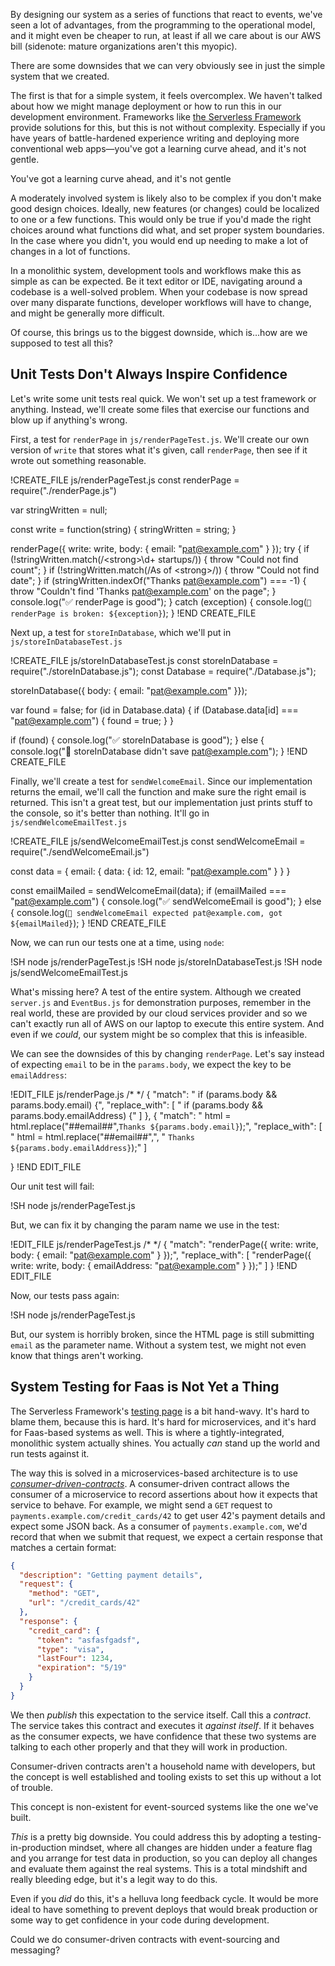 By designing our system as a series of functions that react to events, we've seen a lot of advantages, from the programming to the operational model, and it might even be cheaper to run, at least if all we care about is our AWS bill (sidenote: mature organizations aren't this myopic).

There are some downsides that we can very obviously see in just the simple system that we created.

The first is that for a simple system, it feels overcomplex.  We haven't talked about how we might manage deployment or how to
run this in our development environment. Frameworks like [the Serverless Framework](https://serverless.com) provide solutions for
this, but this is not without complexity.  Especially if you have years of battle-hardened experience writing and deploying more
conventional web apps—you've got a learning curve ahead, and it's not gentle.

<aside class="pullquote">You've got a learning curve ahead, and it's not gentle</aside>

A moderately involved system is likely also to be complex if you don't make good design choices.  Ideally, new features (or changes) could be localized to one or a few functions.  This would only be true if you'd made the right choices around what functions did what, and set proper system boundaries.  In the case where you didn't, you would end up needing to make a lot of changes in a lot of functions.


In a monolithic system, development tools and workflows make this as simple as can be expected.  Be it text editor or IDE,
navigating around a codebase is a well-solved problem.  When your codebase is now spread over many disparate functions,
developer workflows will have to change, and might be generally more difficult.

Of course, this brings us to the biggest downside, which is…how are we supposed to test all this?

## Unit Tests Don't Always Inspire Confidence

Let's write some unit tests real quick.  We won't set up a test framework or anything.  Instead, we'll create some files that
exercise our functions and blow up if anything's wrong.

First, a test for `renderPage` in `js/renderPageTest.js`.  We'll create our own version of `write` that stores what it's given,
call `renderPage`, then see if it wrote out something reasonable.

!CREATE_FILE js/renderPageTest.js
const renderPage = require("./renderPage.js")

var stringWritten = null;

const write = function(string) {
  stringWritten = string;
}

renderPage({ write: write, body: { email: "pat@example.com" } });
try {
  if (!stringWritten.match(/\<strong\>\d+ startups/)) {
    throw "Could not find count";
  }
  if (!stringWritten.match(/As of \<strong\>/)) {
    throw "Could not find date";
  }
  if (stringWritten.indexOf("Thanks pat@example.com") === -1) {
    throw "Couldn't find 'Thanks pat@example.com' on the page";
  }
  console.log("✅ renderPage is good");
} catch (exception) {
  console.log(`🚫 renderPage is broken: ${exception}`);
}
!END CREATE_FILE

Next up, a test for `storeInDatabase`, which we'll put in `js/storeInDatabaseTest.js`

!CREATE_FILE js/storeInDatabaseTest.js
const storeInDatabase = require("./storeInDatabase.js");
const Database = require("./Database.js");

storeInDatabase({ body: { email: "pat@example.com" }});

var found = false;
for (id in Database.data) {
  if (Database.data[id] === "pat@example.com") {
    found = true;
  }
}

if (found) {
  console.log("✅ storeInDatabase is good");
}
else {
  console.log("🚫 storeInDatabase didn't save pat@example.com");
}
!END CREATE_FILE

Finally, we'll create a test for `sendWelcomeEmail`.  Since our implementation returns the email, we'll call the function and
make sure the right email is returned.  This isn't a great test, but our implementation just prints stuff to the console, so it's
better than nothing.  It'll go in `js/sendWelcomeEmailTest.js`

!CREATE_FILE js/sendWelcomeEmailTest.js
const sendWelcomeEmail = require("./sendWelcomeEmail.js")

const data = {
  email: {
    data: {
      id: 12,
      email: "pat@example.com"
    }
  }
}

const emailMailed = sendWelcomeEmail(data);
if (emailMailed === "pat@example.com") {
  console.log("✅ sendWelcomeEmail is good");
}
else {
  console.log(`🚫 sendWelcomeEmail expected pat@example.com, got ${emailMailed}`);
}
!END CREATE_FILE

Now, we can run our tests one at a time, using `node`:

!SH node js/renderPageTest.js
!SH node js/storeInDatabaseTest.js
!SH node js/sendWelcomeEmailTest.js

What's missing here?  A test of the entire system.  Although we created `server.js` and `EventBus.js` for demonstration purposes,
remember in the real world, these are provided by our cloud services provider and so we can't exactly run all of AWS on our
laptop to execute this entire system.  And even if we *could*, our system might be so complex that this is infeasible.

We can see the downsides of this by changing `renderPage`.  Let's say instead of expecting `email` to be in the `params.body`, we
expect the key to be `emailAddress`:

!EDIT_FILE js/renderPage.js /* */
{
  "match": "  if (params.body && params.body.email) {",
  "replace_with": [
    "  if (params.body && params.body.emailAddress) {"
  ]
},
{
  "match": "    html = html.replace(\"##email##\",`Thanks ${params.body.email}`);",
  "replace_with": [
    "    html = html.replace(\"##email##\",",
    "                        `Thanks ${params.body.emailAddress}`);"
  ]

}
!END EDIT_FILE

Our unit test will fail:

!SH node js/renderPageTest.js

But, we can fix it by changing the param name we use in the test:

!EDIT_FILE js/renderPageTest.js /* */
{
  "match": "renderPage({ write: write, body: { email: \"pat@example.com\" } });",
  "replace_with": [
    "renderPage({ write: write, body: { emailAddress: \"pat@example.com\" } });"
  ]
}
!END EDIT_FILE

Now, our tests pass again:

!SH node js/renderPageTest.js

But, our system is horribly broken, since the HTML page is still submitting `email` as the parameter name.  Without a system test, we might not even know that things aren't working.

## System Testing for Faas is Not Yet a Thing

The Serverless Framework's [testing page](https://serverless.com/framework/docs/providers/aws/guide/testing/) is a bit hand-wavy.
It's hard to blame them, because this is hard.  It's hard for microservices, and it's hard for Faas-based systems as well. This
is where a tightly-integrated, monolithic system actually shines.  You actually *can* stand up the world and run tests against
it.

The way this is solved in a microservices-based architecture is to use [_consumer-driven-contracts_](https://martinfowler.com/articles/consumerDrivenContracts.html).  A consumer-driven contract
allows the consumer of a microservice to record assertions about how it expects that service to behave.  For example, we might
send a `GET` request to `payments.example.com/credit_cards/42` to get user 42's payment details and expect some JSON back.  As a consumer of `payments.example.com`, we'd record that when we submit that request, we expect a certain response that matches a certain format:

```json
{
  "description": "Getting payment details",
  "request": {
    "method": "GET",
    "url": "/credit_cards/42"
  },
  "response": {
    "credit_card": {
      "token": "asfasfgadsf",
      "type": "visa",
      "lastFour": 1234,
      "expiration": "5/19"
    }
  }
}
```

We then *publish* this expectation to the service itself.  Call this a _contract_.  The service takes this contract and executes it *against itself*.  If it behaves as the consumer expects, we have confidence that these two systems are talking to each other
properly and that they will work in production.

Consumer-driven contracts aren't a household name with developers, but the concept is well established and tooling exists to set
this up without a lot of trouble.

This concept is non-existent for event-sourced systems like the one we've built.

*This* is a pretty big downside.  You could address this by adopting a testing-in-production mindset, where all changes are
hidden under a feature flag and you arrange for test data in production, so you can deploy all changes and evaluate them against
the real systems.  This is a total mindshift and really bleeding edge, but it's a legit way to do this.

Even if you *did* do this, it's a helluva long feedback cycle.  It would be more ideal to have something to prevent deploys that
would break production or some way to get confidence in your code during development.

Could we do consumer-driven contracts with event-sourcing and messaging?
